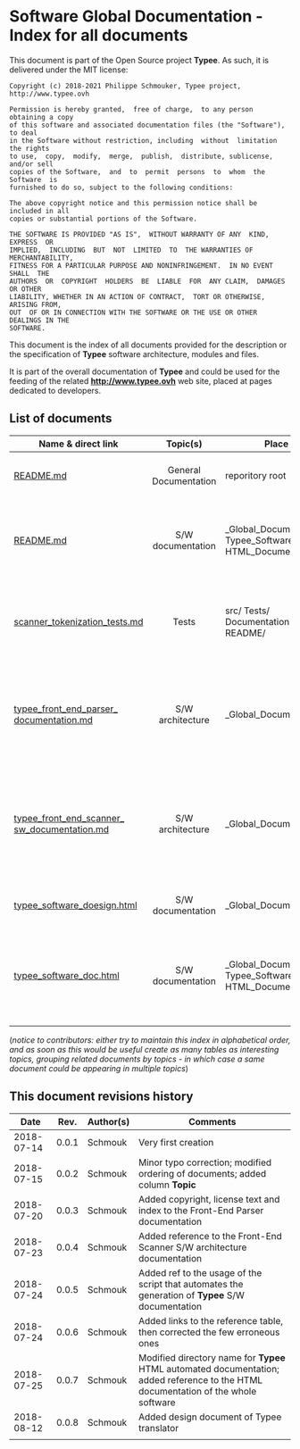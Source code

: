 # Software Global Documentation - Index for all documents

This document is part of the Open Source project **Typee**. As such, it is
delivered under the MIT license:
```
Copyright (c) 2018-2021 Philippe Schmouker, Typee project, http://www.typee.ovh

Permission is hereby granted,  free of charge,  to any person obtaining a copy
of this software and associated documentation files (the "Software"),  to deal
in the Software without restriction, including  without  limitation the rights
to use,  copy,  modify,  merge,  publish,  distribute, sublicense, and/or sell
copies of the Software,  and  to  permit  persons  to  whom  the  Software  is
furnished to do so, subject to the following conditions:

The above copyright notice and this permission notice shall be included in all
copies or substantial portions of the Software.

THE SOFTWARE IS PROVIDED "AS IS",  WITHOUT WARRANTY OF ANY  KIND,  EXPRESS  OR
IMPLIED,  INCLUDING  BUT  NOT  LIMITED  TO  THE WARRANTIES OF MERCHANTABILITY,
FITNESS FOR A PARTICULAR PURPOSE AND NONINFRINGEMENT.  IN NO EVENT  SHALL  THE
AUTHORS  OR  COPYRIGHT  HOLDERS  BE  LIABLE  FOR  ANY CLAIM,  DAMAGES OR OTHER
LIABILITY, WHETHER IN AN ACTION OF CONTRACT,  TORT OR OTHERWISE, ARISING FROM,
OUT  OF OR IN CONNECTION WITH THE SOFTWARE OR THE USE OR OTHER DEALINGS IN THE
SOFTWARE.
```

This document is the index of all documents provided for the description or 
the specification of **Typee** software architecture, modules and files.

It is part of the overall documentation of **Typee** and could be used for
the feeding of the related **http://www.typee.ovh** web site, placed at pages
dedicated to developers.


## List of documents

| Name & direct link  | Topic(s)  | Place  | Comments  |
|---|:---:|---|---|
| [README.md](../README.md) | General Documentation | reporitory root  | General description of **Typee** project and language |
| [README.md](Typee_Software_HTML_Documentation/README.md) | S/W documentation | \_Global\_Documentation/ Typee_Software\_ HTML_Documentation / | Usage of automated script to generate the whole **Typee** S/W documentation |
| [scanner_tokenization_tests.md](../src/Tests/Documentation-README/scanner_tokenization_tests.md) | Tests  | src/ Tests/ Documentation-README/  | Explanations on how to test the Front-End Scanner and how to modify related tests files  |
| [typee_front_end_parser_ documentation.md](typee_front_end_parser_documentation.md) | S/W architecture | \_Global\_Documentation/ | Complete description of the role and the architecture of the Front-End **Parser** of **Typee** translator |
| [typee_front_end_scanner_ sw_documentation.md](typee_front_end_scanner_sw_documentation.md) | S/W architecture | \_Global\_Documentation/ | Complete description of the software architecture and data structures of the Front-End **Scanner** of **Typee** translator |
| [typee_software_doesign.html](typee_software_design.html) | S/W documentation | \_Global\_Documentation/ | Design document of the **Typee** translator |
| [typee_software_doc.html](Typee_Software_HTML_Dcumentation/typee_software_doc.html) | S/W documentation | \_Global\_Documentation/ Typee_Software\_ HTML_Documentation | HTML documentation of **all** packages, modules and classes of the whole **Typee** software |
|  |  |  |  |


(_notice to contributors: either try to maintain this index in alphabetical
order, and as soon as this would be useful create as many tables as 
interesting topics, grouping related documents by topics - in which case a 
same document could be appearing in multiple topics_)



## This document revisions history

| Date  | Rev.  | Author(s)  | Comments  |
|---|---|---|---|
| 2018-07-14 | 0.0.1 | Schmouk | Very first creation |
| 2018-07-15 | 0.0.2 | Schmouk | Minor typo correction; modified ordering of documents; added column **Topic** |
| 2018-07-20 | 0.0.3 | Schmouk | Added copyright, license text and index to the Front-End Parser documentation |
| 2018-07-23 | 0.0.4 | Schmouk | Added reference to the Front-End Scanner S/W architecture documentation |
| 2018-07-24 | 0.0.5 | Schmouk | Added ref to the usage of the script that automates the generation of **Typee** S/W documentation |
| 2018-07-24 | 0.0.6 | Schmouk | Added links to the reference table, then corrected the few erroneous ones |
| 2018-07-25 | 0.0.7 | Schmouk | Modified directory name for **Typee** HTML automated documentation; added reference to the HTML documentation of the whole software |
| 2018-08-12 | 0.0.8 | Schmouk | Added design document of Typee translator |
|  |  |  |  |
